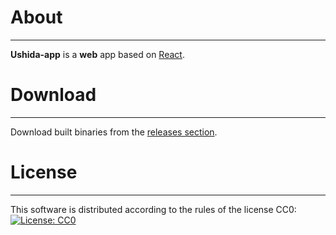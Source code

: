 # About
----- 

**Ushida-app** is a **web** app based on [React](https://reactjs.org/).

# Download
----- 

Download built binaries from the [releases section](https://github.com/10k20/ushida-app/releases).

# License
----- 

This software is distributed according to the rules of the license СС0:  [![License: CC0](https://img.shields.io/badge/License-CC0-red.svg)](http://creativecommons.org/publicdomain/zero/1.0/)
